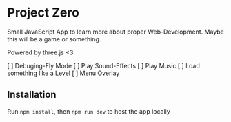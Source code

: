 # Project Zero

Small JavaScript App to learn more about proper Web-Development. Maybe this will be a game or something.

Powered by three.js <3

[ ] Debuging-Fly Mode
[ ] Play Sound-Effects
[ ] Play Music
[ ] Load something like a Level
[ ] Menu Overlay


## Installation

Run `npm install`, then `npm run dev` to host the app locally